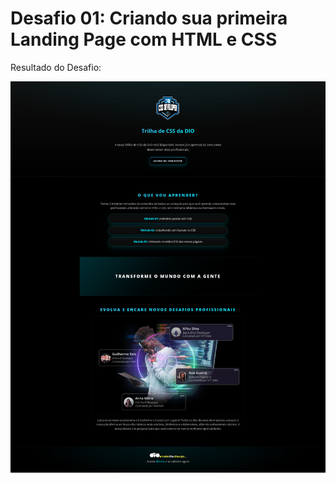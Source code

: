 # Desafio 01: Criando sua primeira Landing Page com HTML e CSS

Resultado do Desafio:

<img src="./projeto.png" />